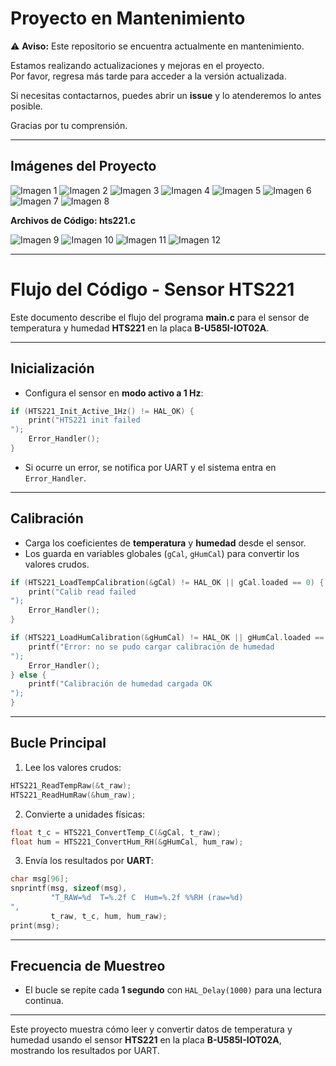 # Proyecto en Mantenimiento

⚠️ **Aviso:** Este repositorio se encuentra actualmente en mantenimiento.

Estamos realizando actualizaciones y mejoras en el proyecto.  
Por favor, regresa más tarde para acceder a la versión actualizada.

Si necesitas contactarnos, puedes abrir un **issue** y lo atenderemos lo antes posible.

Gracias por tu comprensión.

---

## Imágenes del Proyecto

![Imagen 1](https://github.com/user-attachments/assets/f97e6590-3e1a-498a-98dd-7c03f20c243a)
![Imagen 2](https://github.com/user-attachments/assets/1e915c40-be40-4796-9c23-7c4585eacf3d)
![Imagen 3](https://github.com/user-attachments/assets/c5fd5a4a-5089-4421-b5b7-f6dd718276e7)
![Imagen 4](https://github.com/user-attachments/assets/82ac4ed5-0a15-4d7e-9bf1-b14f33355189)
![Imagen 5](https://github.com/user-attachments/assets/9aaa9c5f-b065-4e2c-90f0-4d1219c27852)
![Imagen 6](https://github.com/user-attachments/assets/3c806a4b-1fde-4b23-90c0-040063ec292c)
![Imagen 7](https://github.com/user-attachments/assets/6b528adb-0a3c-4486-b388-b663440805a7)
![Imagen 8](https://github.com/user-attachments/assets/e643d9a0-e733-4a2b-9eb9-595e39d77e4c)

**Archivos de Código: hts221.c**

![Imagen 9](https://github.com/user-attachments/assets/bb41a8bf-9f8c-4a62-ba5e-9af66b07dc52)
![Imagen 10](https://github.com/user-attachments/assets/d8ce6ce6-e48c-4b69-93c0-15b6dd12cf14)
![Imagen 11](https://github.com/user-attachments/assets/3e0b3e47-8dfa-4c80-9333-4176c39a3d44)
![Imagen 12](https://github.com/user-attachments/assets/b56f8bc2-0948-4d58-8551-75020f05595f)

---

# Flujo del Código - Sensor HTS221

Este documento describe el flujo del programa **main.c** para el sensor de temperatura y humedad **HTS221** en la placa **B-U585I-IOT02A**.

---

## Inicialización

- Configura el sensor en **modo activo a 1 Hz**:

```c
if (HTS221_Init_Active_1Hz() != HAL_OK) {
    print("HTS221 init failed
");
    Error_Handler();
}
```

- Si ocurre un error, se notifica por UART y el sistema entra en `Error_Handler`.

---

## Calibración

- Carga los coeficientes de **temperatura** y **humedad** desde el sensor.
- Los guarda en variables globales (`gCal`, `gHumCal`) para convertir los valores crudos.

```c
if (HTS221_LoadTempCalibration(&gCal) != HAL_OK || gCal.loaded == 0) {
    print("Calib read failed
");
    Error_Handler();
}

if (HTS221_LoadHumCalibration(&gHumCal) != HAL_OK || gHumCal.loaded == 0) {
    printf("Error: no se pudo cargar calibración de humedad
");
    Error_Handler();
} else {
    printf("Calibración de humedad cargada OK
");
}
```

---

## Bucle Principal

1. Lee los valores crudos:

```c
HTS221_ReadTempRaw(&t_raw);
HTS221_ReadHumRaw(&hum_raw);
```

2. Convierte a unidades físicas:

```c
float t_c = HTS221_ConvertTemp_C(&gCal, t_raw);
float hum = HTS221_ConvertHum_RH(&gHumCal, hum_raw);
```

3. Envía los resultados por **UART**:

```c
char msg[96];
snprintf(msg, sizeof(msg),
         "T_RAW=%d  T=%.2f C  Hum=%.2f %%RH (raw=%d)
",
         t_raw, t_c, hum, hum_raw);
print(msg);
```

---

## Frecuencia de Muestreo

- El bucle se repite cada **1 segundo** con `HAL_Delay(1000)` para una lectura continua.

---

Este proyecto muestra cómo leer y convertir datos de temperatura y humedad usando el sensor **HTS221** en la placa **B-U585I-IOT02A**, mostrando los resultados por UART.
